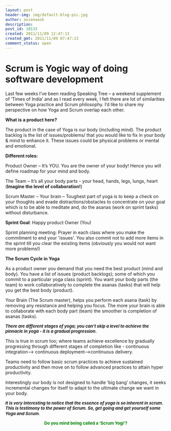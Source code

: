 ```yaml
---
layout: post
header-img: img/default-blog-pic.jpg
author: avienaash
description: 
post_id: 10133
created: 2011/11/09 12:47:13
created_gmt: 2011/11/09 07:47:13
comment_status: open
---
```


# Scrum is Yogic way of doing software development

<p>Last few weeks I’ve been reading Speaking Tree – a weekend supplement of ‘Times of India’ and as I read every week, I felt there are lot of similarities between Yoga practice and Scrum philosophy. I’d like to share my perspective on how Yoga and Scrum overlap each other.</p>
<p><strong>What is a product here?</strong></p>
<p>The product in the case of Yoga is our body (including mind). The product backlog is the list of issues/problems/ that you would like to fix in your body &amp; mind to enhance it. These issues could be physical problems or mental and emotional.</p>
<!--more-->

<p><strong>Different roles:</strong></p>
<p>Product Owner – It’s YOU. You are the owner of your body! Hence you will define roadmap for your mind and body.</p>
<p>The Team – It’s all your body parts - your head, hands, legs, lungs, heart (<strong>Imagine the level of collaboration!</strong>)</p>
<p>Scrum Master – Your brain – Toughest part of yoga is to keep a check on your thoughts and evade distractions/obstacles to concentrate on your goal which is to be able to meditate and, do the asanas (work on sprint tasks) without disturbance.</p>
<p><strong>Sprint Goal</strong>: Happy product Owner (You)</p>
<p>Sprint planning meeting: Prayer in each class where you make the commitment to end your 'issues'. You also commit not to add more items in the sprint till you clear the existing items (obviously you would not want more problems!)</p>
<p><strong>The Scrum Cycle in Yoga</strong></p>
<p>As a product owner you demand that you need the best product (mind and body). You have a list of issues (product backlogs); some of which you commit to a particular yoga class (sprint). You want your body parts (the team) to work collaboratively to complete the asanas (tasks) that will help you get the best body (product).</p>
<p>Your Brain (The Scrum master), helps you perform each asana (task) by removing any resistance and helping you focus. The more your brain is able to collaborate with each body part (team) the smoother is completion of asanas (tasks).</p>
<p><strong><em><span style="font-size: small;">There are different stages of yoga; you can't skip a level to achieve the pinnacle in yoga - it is a gradual progression.</span></em></strong></p>
<p>This is true in scrum too; where teams achieve excellence by gradually progressing through different stages of completion like - continuous integration--&gt; continuous deployment--&gt;continuous delivery.</p>
<p>Teams need to follow basic scrum practices to achieve sustained productivity and then move on to follow advanced practices to attain hyper productivity.</p>
<p>Interestingly our body is not designed to handle ‘big bang’ changes, it seeks incremental changes for itself to adapt to the ultimate change we want in your body.</p>
<p><strong><em><span style="font-size: small;">It is very interesting to notice that the essence of yoga is so inherent in scrum. This is testimony to the power of Scrum. So, get going and get yourself some Yoga and Scrum</span></em></strong>.
<p style="text-align: center;"><strong><span style="color: green; font-size: small;">Do you mind being called a ‘Scrum Yogi’?</span></strong></p></p>
